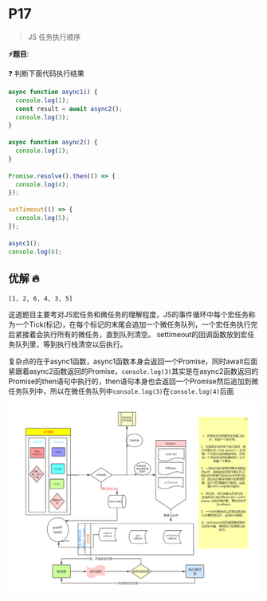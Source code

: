 # P17

> JS 任务执行顺序

**⚡题目**:

❓ 判断下面代码执行结果

```js
async function async1() {
  console.log(1);
  const result = await async2();
  console.log(3);
}

async function async2() {
  console.log(2);
}

Promise.resolve().then(() => {
  console.log(4);
});

setTimeout(() => {
  console.log(5);
});

async1();
console.log(6);

```

## 优解 🔥

`[1, 2, 6, 4, 3, 5]`

这道题目主要考对JS宏任务和微任务的理解程度，JS的事件循环中每个宏任务称为一个Tick(标记)，在每个标记的末尾会追加一个微任务队列，一个宏任务执行完后紧接着会执行所有的微任务，直到队列清空。
settimeout的回调函数放到宏任务队列里，等到执行栈清空以后执行。

复杂点的在于async1函数，async1函数本身会返回一个Promise，同时await后面紧跟着async2函数返回的Promise，`console.log(3)`其实是在async2函数返回的Promise的then语句中执行的，then语句本身也会返回一个Promise然后追加到微任务队列中，所以在微任务队列中`console.log(3)`在`console.log(4)`后面

![Event Loop](./imgs/Event-Loop.jpg)
